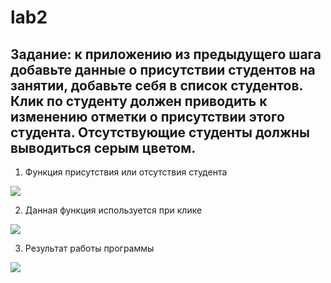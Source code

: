 # lab2
## Задание: к приложению из предыдущего шага добавьте данные о присутствии студентов на занятии, добавьте себя в список студентов. Клик по студенту должен приводить к изменению отметки о присутствии этого студента. Отсутствующие студенты должны выводиться серым цветом.
1. Функция присутствия или отсутствия студента
<img src = https://sun9-69.userapi.com/c858036/v858036771/1d320b/Q7xDhdkHAQg.jpg>

2. Данная функция используется при клике
<img src = https://sun9-70.userapi.com/c858036/v858036771/1d322e/KDZLGu2Sl0s.jpg>

3. Результат работы программы
<img src = https://sun9-49.userapi.com/c858036/v858036771/1d3203/46BuDidwEuk.jpg>
